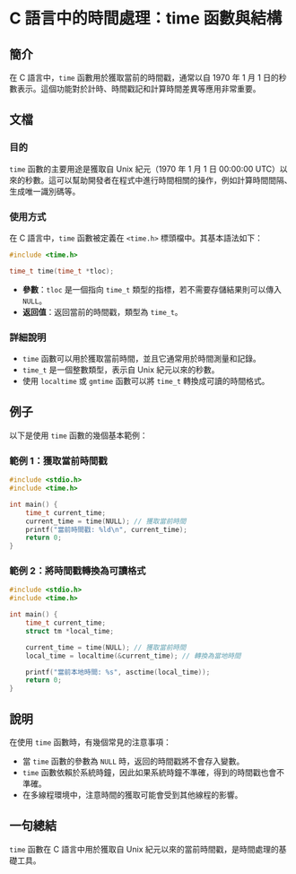 <!--
Meta Description: # C 語言中的時間處理：time 函數與結構 ## 簡介 在 C 語言中，`time` 函數用於獲取當前的時間戳，通常以自 1970 年 1 月 1 日的秒數表示。這個功能對於計時、時間戳記和計算時間差異等應用非常重要。 ## 文檔 ### 目的 `time` 函數的主要用途是獲取自 Unix 紀...
Meta Keywords: time, time_t, current_time, include, null
-->

# C 語言中的時間處理：time 函數與結構

## 簡介
在 C 語言中，`time` 函數用於獲取當前的時間戳，通常以自 1970 年 1 月 1 日的秒數表示。這個功能對於計時、時間戳記和計算時間差異等應用非常重要。

## 文檔
### 目的
`time` 函數的主要用途是獲取自 Unix 紀元（1970 年 1 月 1 日 00:00:00 UTC）以來的秒數。這可以幫助開發者在程式中進行時間相關的操作，例如計算時間間隔、生成唯一識別碼等。

### 使用方式
在 C 語言中，`time` 函數被定義在 `<time.h>` 標頭檔中。其基本語法如下：

```c
#include <time.h>

time_t time(time_t *tloc);
```

- **參數**：`tloc` 是一個指向 `time_t` 類型的指標，若不需要存儲結果則可以傳入 `NULL`。
- **返回值**：返回當前的時間戳，類型為 `time_t`。

### 詳細說明
- `time` 函數可以用於獲取當前時間，並且它通常用於時間測量和記錄。
- `time_t` 是一個整數類型，表示自 Unix 紀元以來的秒數。
- 使用 `localtime` 或 `gmtime` 函數可以將 `time_t` 轉換成可讀的時間格式。

## 例子
以下是使用 `time` 函數的幾個基本範例：

### 範例 1：獲取當前時間戳
```c
#include <stdio.h>
#include <time.h>

int main() {
    time_t current_time;
    current_time = time(NULL); // 獲取當前時間
    printf("當前時間戳: %ld\n", current_time);
    return 0;
}
```

### 範例 2：將時間戳轉換為可讀格式
```c
#include <stdio.h>
#include <time.h>

int main() {
    time_t current_time;
    struct tm *local_time;

    current_time = time(NULL); // 獲取當前時間
    local_time = localtime(&current_time); // 轉換為當地時間

    printf("當前本地時間: %s", asctime(local_time));
    return 0;
}
```

## 說明
在使用 `time` 函數時，有幾個常見的注意事項：
- 當 `time` 函數的參數為 `NULL` 時，返回的時間戳將不會存入變數。
- `time` 函數依賴於系統時鐘，因此如果系統時鐘不準確，得到的時間戳也會不準確。
- 在多線程環境中，注意時間的獲取可能會受到其他線程的影響。

## 一句總結
`time` 函數在 C 語言中用於獲取自 Unix 紀元以來的當前時間戳，是時間處理的基礎工具。